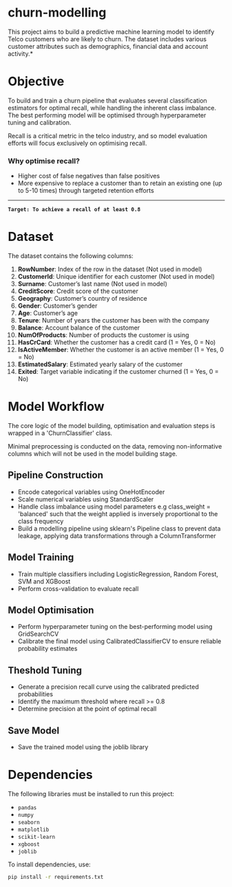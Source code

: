# churn-modelling

This project aims to build a predictive machine learning model to identify Telco customers who are likely to churn.  The dataset includes various customer attributes such as demographics, financial data and account activity.*

# Objective

To build and train a churn pipeline that evaluates several classification estimators for optimal recall, while handling the inherent class imbalance. The best performing model will be optimised through hyperparameter tuning and calibration. 

Recall is a critical metric in the telco industry, and so model evaluation efforts will focus exclusively on optimising recall.

### Why optimise recall?
- Higher cost of false negatives than false positives
- More expensive to replace a customer than to retain an existing one (up to 5-10 times) through targeted retention efforts

--- 

**`Target: To achieve a recall of at least 0.8`**

# Dataset

The dataset contains the following columns:

1. **RowNumber**: Index of the row in the dataset (Not used in model)
2. **CustomerId**: Unique identifier for each customer (Not used in model)  
3. **Surname**: Customer’s last name (Not used in model) 
4. **CreditScore**: Credit score of the customer  
5. **Geography**: Customer’s country of residence  
6. **Gender**: Customer’s gender
7. **Age**: Customer’s age
8. **Tenure**: Number of years the customer has been with the company  
9. **Balance**: Account balance of the customer
10. **NumOfProducts**: Number of products the customer is using  
11. **HasCrCard**: Whether the customer has a credit card (1 = Yes, 0 = No)  
12. **IsActiveMember**: Whether the customer is an active member (1 = Yes, 0 = No)  
13. **EstimatedSalary**: Estimated yearly salary of the customer
14. **Exited**: Target variable indicating if the customer churned (1 = Yes, 0 = No)


# Model Workflow

The core logic of the model building, optimisation and evaluation steps is wrapped in a 'ChurnClassifier' class. 

Minimal preprocessing is conducted on the data, removing non-informative columns which will not be used in the model building stage.

## Pipeline Construction
- Encode categorical variables using OneHotEncoder
- Scale numerical variables using StandardScaler
- Handle class imbalance using model parameters e.g class_weight = 'balanced'  such that the weight applied is inversely proportional to the class frequency
- Build a modelling pipeline using sklearn's Pipeline class to prevent data leakage, applying data transformations through a ColumnTransformer

## Model Training
- Train multiple classifiers including LogisticRegression, Random Forest, SVM and XGBoost
- Perform cross-validation to evaluate recall

## Model Optimisation
- Perform hyperparameter tuning on the best-performing model using GridSearchCV
- Calibrate the final model using CalibratedClassifierCV to ensure reliable probability estimates

## Theshold Tuning
- Generate a precision recall curve using the calibrated predicted probabilities
- Identify the maximum threshold where recall >= 0.8
- Determine precision at the point of optimal recall

## Save Model
- Save the trained model using the joblib library


# Dependencies

The following libraries must be installed to run this project:

- `pandas`
- `numpy`
- `seaborn`
- `matplotlib`
- `scikit-learn`
- `xgboost`
- `joblib`

To install dependencies, use:

```bash
pip install -r requirements.txt




